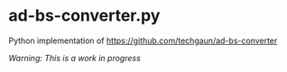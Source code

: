 # ad-bs-converter.py
Python implementation of https://github.com/techgaun/ad-bs-converter

_Warning: This is a work in progress_
